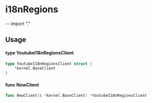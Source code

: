 # i18nRegions
--
    import "."


## Usage

#### type YoutubeI18nRegionsClient

```go
type YoutubeI18nRegionsClient struct {
	*kernel.BaseClient
}
```


#### func  NewClient

```go
func NewClient(c *kernel.BaseClient) *YoutubeI18nRegionsClient
```
